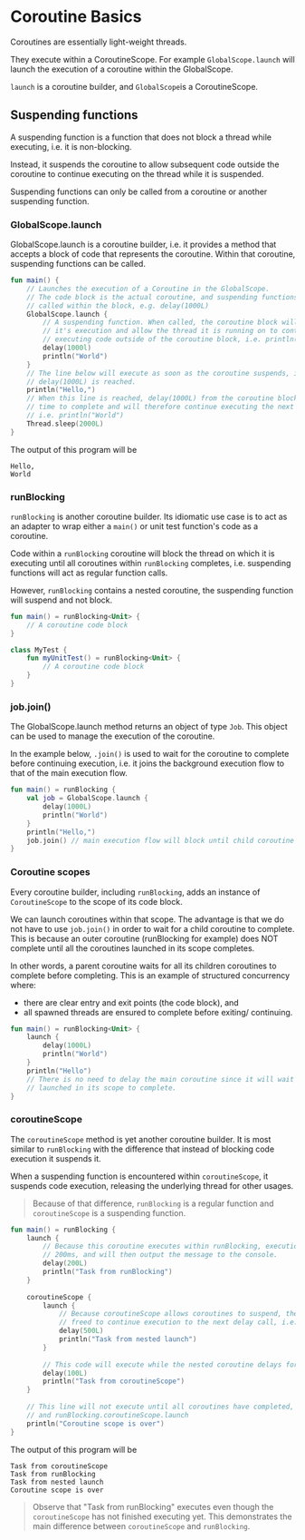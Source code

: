 # Coroutine Basics

Coroutines are essentially light-weight threads.

They execute within a CoroutineScope. For example `GlobalScope.launch` will
launch the execution of a coroutine within the GlobalScope.

`launch` is a coroutine builder, and `GlobalScope`is a CoroutineScope.

## Suspending functions

A suspending function is a function that does not block a thread while
executing, i.e. it is non-blocking.

Instead, it suspends the coroutine to allow subsequent code
outside the coroutine to continue executing on the thread while it
is suspended.

Suspending functions can only be called from a coroutine or another
suspending function.

### GlobalScope.launch

GlobalScope.launch is a coroutine builder, i.e. it provides a method that accepts a block of code
that represents the coroutine. Within that coroutine, suspending functions can be called.

```kotlin
fun main() {
    // Launches the execution of a Coroutine in the GlobalScope.
    // The code block is the actual coroutine, and suspending functions can be
    // called within the block, e.g. delay(1000L)
    GlobalScope.launch {
        // A suspending function. When called, the coroutine block will suspend
        // it's execution and allow the thread it is running on to continue 
        // executing code outside of the coroutine block, i.e. println("Hello,")
        delay(1000l)
        println("World")
    }
    // The line below will execute as soon as the coroutine suspends, i.e. when
    // delay(1000L) is reached.
    println("Hello,")
    // When this line is reached, delay(1000L) from the coroutine block had 
    // time to complete and will therefore continue executing the next line, 
    // i.e. println("World")
    Thread.sleep(2000L)
}
```
The output of this program will be
```
Hello,
World
```

### runBlocking

`runBlocking` is another coroutine builder. Its idiomatic use case is to act as an adapter to
wrap either a `main()` or unit test function's code as a coroutine.

Code within a `runBlocking` coroutine will block the thread on which it is executing until
all coroutines within `runBlocking` completes, i.e. suspending functions will act as regular
function calls.

However, `runBlocking` contains a nested coroutine, the suspending function will suspend
and not block.

```kotlin
fun main() = runBlocking<Unit> {
    // A coroutine code block
}

class MyTest {
    fun myUnitTest() = runBlocking<Unit> {
        // A coroutine code block 
    }
}
```

### job.join()

The GlobalScope.launch method returns an object of type `Job`. This object can be used to
manage the execution of the coroutine.

In the example below, `.join()` is used to wait for the coroutine to complete before
continuing execution, i.e. it joins the background execution flow to that of the main
execution flow.

```kotlin
fun main() = runBlocking {
    val job = GlobalScope.launch {
        delay(1000L)
        println("World")
    }
    println("Hello,")
    job.join() // main execution flow will block until child coroutine completes
}
```

### Coroutine scopes

Every coroutine builder, including `runBlocking`, adds an instance of `CoroutineScope` to the
scope of its code block.

We can launch coroutines within that scope. The advantage is that we do not have to use
`job.join()` in order to wait for a child coroutine to complete. This is because an outer coroutine
(runBlocking for example) does NOT complete until all the coroutines launched in its scope
completes.

In other words, a parent coroutine waits for all its children coroutines to complete before
completing. This is an example of structured concurrency where:
- there are clear entry and exit points (the code block), and
- all spawned threads are ensured to complete before exiting/ continuing.

```kotlin
fun main() = runBlocking<Unit> {
    launch {
        delay(1000L)
        println("World")
    }
    println("Hello")
    // There is no need to delay the main coroutine since it will wait for its child coroutine
    // launched in its scope to complete.
}
```

### coroutineScope

The `coroutineScope` method is yet another coroutine builder. It is most similar to
`runBlocking` with the difference that instead of blocking code execution it suspends it.

When a suspending function is encountered within `coroutineScope`, it suspends code
execution, releasing the underlying thread for other usages.

> Because of that difference, `runBlocking` is a regular function and `coroutineScope`
is a suspending function.

```kotlin
fun main() = runBlocking {
    launch {
        // Because this coroutine executes within runBlocking, execution will stop here for 
        // 200ms, and will then output the message to the console.
        delay(200L)
        println("Task from runBlocking")
    }
    
    coroutineScope {
        launch {
            // Because coroutineScope allows coroutines to suspend, the thread will be
            // freed to continue execution to the next delay call, i.e. delay(100L).
            delay(500L)
            println("Task from nested launch")
        }
        
        // This code will execute while the nested coroutine delays for 500ms.
        delay(100L)
        println("Task from coroutineScope")
    }
    
    // This line will not execute until all coroutines have completed, i.e. runBlocking.launch
    // and runBlocking.coroutineScope.launch
    println("Coroutine scope is over")
}
```
The output of this program will be
```
Task from coroutineScope
Task from runBlocking
Task from nested launch
Coroutine scope is over
```

> Observe that "Task from runBlocking" executes even though the `coroutineScope` has not finished
executing yet. This demonstrates the main difference between `coroutineScope` and `runBlocking`.
